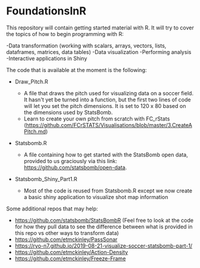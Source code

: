 # FoundationsInR
This repository will contain getting started material with R. It will try to cover the topics of how to begin programming with R: 

-Data transformation (working with scalars, arrays, vectors, lists, dataframes, matrices, data tables) 
-Data visualization
-Performing analysis 
-Interactive applications in Shiny

The code that is available at the moment is the following:
* Draw_Pitch.R
  * A file that draws the pitch used for visualizing data on a soccer field. It hasn't yet be turned into a function, but the first two  lines of code will let you set the pitch dimensions. It is set to 120 x 80 based on the dimensions used by StatsBomb. 
  * Learn to create your own pitch from scratch with FC_rStats (https://github.com/FCrSTATS/Visualisations/blob/master/3.CreateAPitch.md)
  
* Statsbomb.R
  * A file containing how to get started with the StatsBomb open data, provided to us graciously via this link: https://github.com/statsbomb/open-data. 
  
* Statsbomb_Shiny_Part1.R
  * Most of the code is reused from Statsbomb.R except we now create a basic shiny application to visualize shot map information
  

Some additional repos that may help: 
  * https://github.com/statsbomb/StatsBombR (Feel free to look at the code for how they pull data to see the difference between what is provided in this repo vs other ways to transform data)
  * https://github.com/etmckinley/PassSonar
  * https://ryo-n7.github.io/2019-08-21-visualize-soccer-statsbomb-part-1/
  * https://github.com/etmckinley/Action-Density
  * https://github.com/etmckinley/Freeze-Frame
